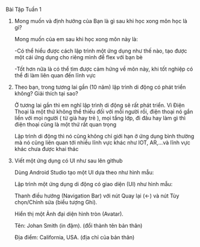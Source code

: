 Bài Tập Tuần 1
1. Mong muốn và định hướng của Bạn là gì sau khi học xong môn học là gì?
  
    Mong muốn của em sau khi học xong môn này là:

     -Có thể hiểu được cách lập trình một ứng dụng như thế nào, tạo được một cái ứng dụng cho riêng mình để flex với bạn bè

     -Tốt hơn nữa là có thể tìm được cảm hứng về môn này, khi tốt nghiệp có thể đi làm liên quan đến lĩnh vực
2. Theo bạn, trong tương lai gần (10 năm) lập trình di động có phát triển không? Giải thích tại sao?

     Ở tương lai gần thì em nghĩ lập trình di động sẽ rất phát triển. Vì Điện Thoại là một thứ không thể thiếu đối với mỗi người rồi, điện thoại nó gắn liền
     với mọi người ( từ già hay trẻ ), mọi tầng lớp, đi đâu hay làm gì thì điện thoại cũng là một thứ rất quan trọng

     Lập trình di động thì nó cũng không chỉ giới hạn ở ứng dụng bình thường mà nó cũng liên quan tới nhiều
     lĩnh vực khác như IOT, AR,...và lĩnh vực khác chưa được khai thác

3. Viết một ứng dụng có UI như sau lên github

   Dùng Android Studio tạo một UI dựa theo như hình mẫu:
   
    Lập trình một ứng dụng di động có giao diện (UI) như hình mẫu:

      Thanh điều hướng (Navigation Bar) với nút Quay lại (←) và nút Tùy chọn/Chỉnh sửa (biểu tượng Ghi).

      Hiển thị một Ảnh đại diện hình tròn (Avatar).

      Tên: Johan Smith (in đậm). (đổi thành tên bản thân)

      Địa điểm: California, USA. (địa chỉ của bản thân)

   



   
   
